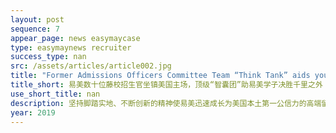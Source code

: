 ```yaml
---
layout: post
sequence: 7
appear_page: news easymaycase
type: easymaynews recruiter
success_type: nan
src: /assets/articles/article002.jpg
title: "Former Admissions Officers Committee Team “Think Tank” aids your applications to world-class universities"
title_short: 易美数十位藤校招生官坐镇美国主场，顶级“智囊团”助易美学子决胜千里之外
use_short_title: nan
description: 坚持脚踏实地、不断创新的精神使易美迅速成长为美国本土第一公信力的高端留学咨询品牌。易美留学也是目前美国本土唯一一家拥有庞大前招生官团队作为中国留学生坚实后盾的实力机构。
year: 2019
---
```


